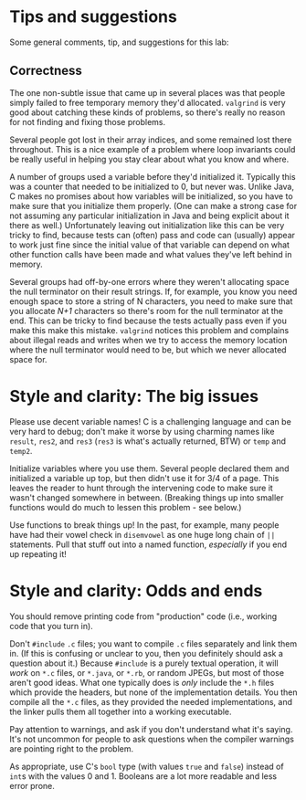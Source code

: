# Tips and suggestions

Some general comments, tip, and suggestions for this lab:

## Correctness

The one non-subtle issue that came up in several places was that
    people simply failed to free temporary memory they'd allocated.
    `valgrind` is very good about catching these kinds of problems, so
    there's really no reason for not finding and fixing those problems.

Several people got lost in their array indices, and some remained
    lost there throughout. This is a nice example of a problem where
    loop invariants could be really useful in helping you stay clear
    about what you know and where.

A number of groups used a variable before they'd initialized it.
    Typically this was a counter that needed to be initialized to 0, but
    never was. Unlike Java, C makes no promises about how variables will
    be initialized, so you have to make sure that you initialize them
    properly. (One can make a strong case for not assuming any
    particular initialization in Java and being explicit about it there
    as well.) Unfortunately leaving out initialization like this can be
    very tricky to find, because tests can (often) pass and code can
    (usually) appear to work just fine since the initial value of that
    variable can depend on what other function calls have been made and
    what values they've left behind in memory.

Several groups had off-by-one errors where they weren't allocating
    space the null terminator on their result strings. If, for example,
    you know you need enough space to store a string of N characters,
    you need to make sure that you allocate *N+1* characters so there's
    room for the null terminator at the end. This can be tricky to find
    because the tests actually pass even if you make this make this
    mistake. `valgrind` notices this problem and complains about
    illegal reads and writes when we try to access the memory location
    where the null terminator would need to be, but which we never
    allocated space for.

# Style and clarity: The big issues

Please use decent variable names! C is a challenging language and
    can be very hard to debug; don't make it worse by using charming
    names like `result`, `res2`, and `res3` (`res3` is what's actually
    returned, BTW) or `temp` and `temp2`.

Initialize variables where you use them. Several people declared
    them and initialized a variable up top, but then didn't use it for
    3/4 of a page. This leaves the reader to hunt through the
    intervening code to make sure it wasn't changed somewhere in
    between. (Breaking things up into smaller functions would do much to
    lessen this problem - see below.)

Use functions to break things up! In the past, for example, many people 
have had their vowel check in `disemvowel` as one huge long chain of `||` statements. Pull that stuff out into a named function, *especially* if 
you end up repeating it!

# Style and clarity: Odds and ends

You should remove printing code from "production" code (i.e.,
    working code that you turn in).

Don't `#include` `.c` files; you want to compile `.c` files
    separately and link them in. (If this is confusing or unclear to
    you, then you definitely should ask a question about it.) Because
    `#include` is a purely textual operation, it will *work* on `*.c`
    files, or `*.java`, or `*.rb`, or random JPEGs, but most of those
    aren't good ideas. What one typically does is *only* include
    the `*.h` files which provide the headers, but none of the
    implementation details. You then compile all the `*.c` files, 
    as they provided the needed implementations, and the
    linker pulls them all together into a working executable.

Pay attention to warnings, and ask if you don't understand what it's
    saying. It's not uncommon for people to ask questions when the
    compiler warnings are pointing right to the problem.

As appropriate, use C's `bool` type (with values `true` and `false`) 
instead of `int`s
with the values 0 and 1. Booleans are a lot more readable and less error
prone.
